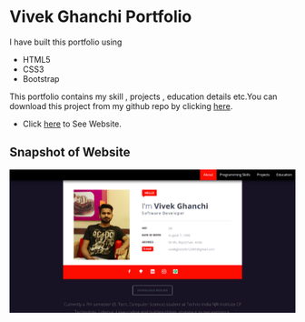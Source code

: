 Vivek Ghanchi Portfolio
=======================

I have built this portfolio using
* HTML5
* CSS3
* Bootstrap

This portfolio contains my skill , projects , education details etc.You can download this project from my github repo by clicking [here](https://github.com/vivekghanchi/vivekghanchi.github.io).

* Click [here](https://vivekghanchi.github.io) to See Website.

## Snapshot of Website

![Main Page](/images/main-page.png?raw=true "Home Page")
